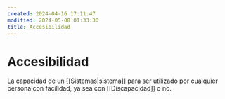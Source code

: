 ```yaml
---
created: 2024-04-16 17:11:47
modified: 2024-05-08 01:33:30
title: Accesibilidad
---
```


# Accesibilidad

La capacidad de un [[Sistemas|sistema]] para ser utilizado por cualquier persona con facilidad, ya sea con [[Discapacidad]] o no.
